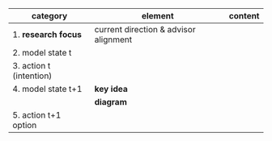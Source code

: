 
| category                | element                               | content |
| ----------------------- | ------------------------------------- | ------- |
| 1. **research focus**   | current direction & advisor alignment |         |
| 2. model state t        |                                       |         |
| 3. action t (intention) |                                       |         |
| 4. model state t+1      | **key idea**                          |         |
|                         | **diagram**                           |         |
| 5. action t+1 option    |                                       |         |
